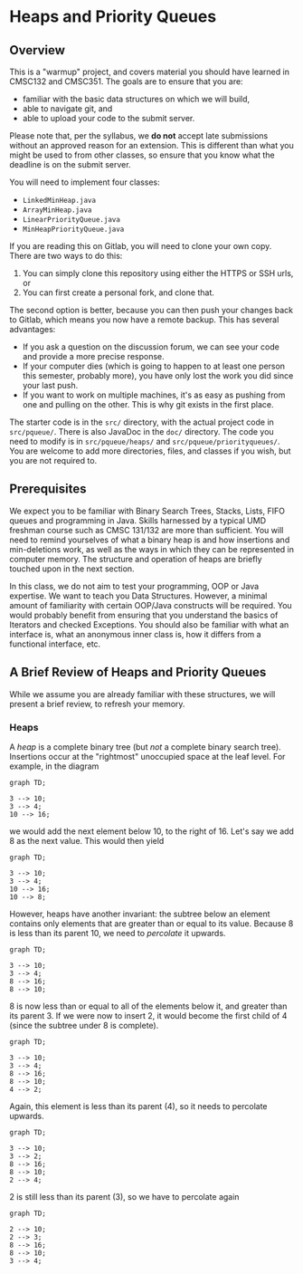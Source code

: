 # Heaps and Priority Queues

## Overview

This is a "warmup" project, and covers material you should have
learned in CMSC132 and CMSC351. The goals are to ensure that you are:

 * familiar with the basic data structures on which we will
   build,
 * able to navigate git, and
 * able to upload your code to the submit server.
 
Please note that, per the syllabus, we **do not** accept late
submissions without an approved reason for an extension. This is
different than what you might be used to from other classes, so
ensure that you know what the deadline is on the submit server.

You will need to implement four classes:

 * `LinkedMinHeap.java`
 * `ArrayMinHeap.java`
 * `LinearPriorityQueue.java`
 * `MinHeapPriorityQueue.java`
 
If you are reading this on Gitlab, you will need to clone your own
copy. There are two ways to do this:

 1. You can simply clone this repository using either the HTTPS or SSH urls, or
 2. You can first create a personal fork, and clone that.
 
The second option is better, because you can then push your changes back to Gitlab, which means you now have a remote backup. This has several advantages:

 * If you ask a question on the discussion forum, we can see your
   code and provide a more precise response.
 * If your computer dies (which is going to happen to at least one
   person this semester, probably more), you have only lost the work
   you did since your last push.
 * If you want to work on multiple machines, it's as easy as pushing
   from one and pulling on the other. This is why git exists in the
   first place.

The starter code is in the `src/` directory, with the actual project
code in `src/pqueue/`. There is also JavaDoc in the `doc/` directory.
The code you need to modify is in `src/pqueue/heaps/` and
`src/pqueue/priorityqueues/`. You are welcome to add more directories,
files, and classes if you wish, but you are not required to.

## Prerequisites

We expect you to be familiar with Binary Search Trees, Stacks, Lists,
FIFO queues and programming in Java. Skills harnessed by a typical
UMD freshman course such as CMSC 131/132 are more than sufficient.
You will need to remind yourselves of what a binary heap is and how
insertions and min-deletions work, as well as the ways in which they
can be represented in computer memory. The structure and operation of
heaps are briefly touched upon in the next section.

In this class, we do not aim to test your programming, OOP or Java
expertise. We want to teach you Data Structures. However, a minimal
amount of familiarity with certain OOP/Java constructs will be
required. You would probably benefit from ensuring that you understand
the basics of Iterators and checked Exceptions. You should also be
familiar with what an interface is, what an anonymous inner class is,
how it differs from a functional interface, etc.

## A Brief Review of Heaps and Priority Queues

While we assume you are already familiar with these structures, we
will present a brief review, to refresh your memory.

### Heaps

A *heap* is a complete binary tree (but *not* a complete binary search
tree). Insertions occur at the "rightmost" unoccupied space at the
leaf level. For example, in the diagram

```mermaid
graph TD;

3 --> 10;
3 --> 4;
10 --> 16;
```

we would add the next element below 10, to the right of 16. Let's
say we add 8 as the next value. This would then yield

```mermaid
graph TD;

3 --> 10;
3 --> 4;
10 --> 16;
10 --> 8;
```

However, heaps have another invariant: the subtree below an element
contains only elements that are greater than or equal to its value.
Because 8 is less than its parent 10, we need to *percolate* it
upwards.

```mermaid
graph TD;

3 --> 10;
3 --> 4;
8 --> 16;
8 --> 10;
```

8 is now less than or equal to all of the elements below it, and
greater than its parent 3. If we were now to insert 2, it would
become the first child of 4 (since the subtree under 8 is complete).

```mermaid
graph TD;

3 --> 10;
3 --> 4;
8 --> 16;
8 --> 10;
4 --> 2;
```

Again, this element is less than its parent (4), so it needs to
percolate upwards.

```mermaid
graph TD;

3 --> 10;
3 --> 2;
8 --> 16;
8 --> 10;
2 --> 4;
```

2 is still less than its parent (3), so we have to percolate again

```mermaid
graph TD;

2 --> 10;
2 --> 3;
8 --> 16;
8 --> 10;
3 --> 4;
```
